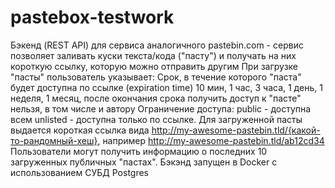 # pastebox-testwork
Бэкенд (REST API) для сервиса аналогичного pastebin.com - сервис позволяет заливать куски текста/кода
("пасту") и получать на них короткую ссылку, которую можно отправить другим При загрузке "пасты" пользователь
указывает: ﻿﻿﻿Срок, в течение которого "паста" будет доступна по ссылке (expiration time) 10 мин, 1 час, 3 часа, 1 день,
1 неделя, 1 месяц, после окончания срока получить доступ к "пасте" нельзя, в том числе и автору ﻿﻿﻿Ограничение доступа: 
public - доступна всем unlisted - доступна только по ссылке. Для загруженной пасты выдается короткая ссылка вида 
http://my-awesome-pastebin.tld/{какой-то-рандомный-хеш}, например http://my-awesome-pastebin.tld/ab12cd34 
Пользователи могут получить информацию о последних 10 загруженных публичных "пастах".
Бэкэнд запущен в Docker с использованием СУБД Postgres
